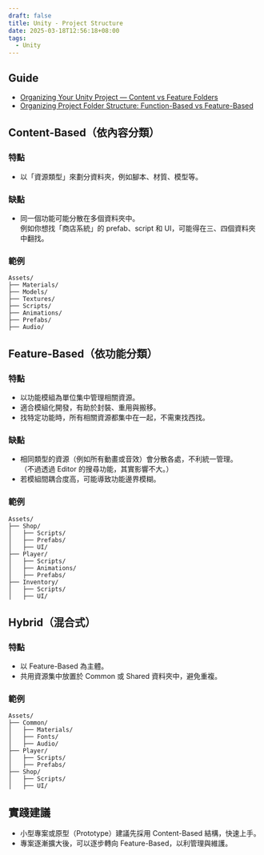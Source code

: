 ```yaml
---
draft: false
title: Unity - Project Structure
date: 2025-03-18T12:56:18+08:00
tags:
  - Unity
---
```


## Guide  
- [Organizing Your Unity Project — Content vs Feature Folders](https://www.youtube.com/watch?v=o8HIGKObG1Q)  
- [Organizing Project Folder Structure: Function-Based vs Feature-Based](https://medium.com/@ikonija.bogojevic/organizing-project-folder-structure-function-based-vs-feature-based-168596b6d169)  

## Content-Based（依內容分類）

### 特點  

- 以「資源類型」來劃分資料夾，例如腳本、材質、模型等。

### 缺點  

- 同一個功能可能分散在多個資料夾中。  
  例如你想找「商店系統」的 prefab、script 和 UI，可能得在三、四個資料夾中翻找。

### 範例  

```
Assets/
├── Materials/
├── Models/
├── Textures/
├── Scripts/
├── Animations/
├── Prefabs/
├── Audio/
```

## Feature-Based（依功能分類）

### 特點  

- 以功能模組為單位集中管理相關資源。  
- 適合模組化開發，有助於封裝、重用與搬移。  
- 找特定功能時，所有相關資源都集中在一起，不需東找西找。

### 缺點  

- 相同類型的資源（例如所有動畫或音效）會分散各處，不利統一管理。  
  （不過透過 Editor 的搜尋功能，其實影響不大。）  
- 若模組間耦合度高，可能導致功能邊界模糊。

### 範例  
```
Assets/
├── Shop/
│   ├── Scripts/
│   ├── Prefabs/
│   ├── UI/
├── Player/
│   ├── Scripts/
│   ├── Animations/
│   ├── Prefabs/
├── Inventory/
│   ├── Scripts/
│   ├── UI/
```

## Hybrid（混合式）

### 特點  

- 以 Feature-Based 為主體。  
- 共用資源集中放置於 Common 或 Shared 資料夾中，避免重複。

### 範例  
```
Assets/
├── Common/
│   ├── Materials/
│   ├── Fonts/
│   ├── Audio/
├── Player/
│   ├── Scripts/
│   ├── Prefabs/
├── Shop/
│   ├── Scripts/
│   ├── UI/
```

## 實踐建議  

- 小型專案或原型（Prototype）建議先採用 Content-Based 結構，快速上手。  
- 專案逐漸擴大後，可以逐步轉向 Feature-Based，以利管理與維護。
